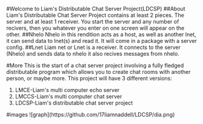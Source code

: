 #Welcome to Liam's Distributable Chat Server Project(LDCSP)
##About
Liam's Distributable Chat Server Project contains at least 2 pieces. The server and at least 1 receiver.  You start the server and any number of recivers, then you whatever you enter on one screen will appear on the other. 
##Nhelo
Nhelo in this rendition acts as a host, as well as another lnet, it can send data to lnet(s) and read it. It will come in a package with a server config. 
##Lnet
Liam net or Lnet is a receiver. It connects to the server (Nhelo) and sends data to nhelo it also recives messages from nhelo. 

#More
This is the start of a chat server project involving a fully fledged distributable program which allows you to create chat rooms with another person, or maybe more. This project will have 3 different versions:
<ol>
<li>LMCE-Liam's multi computer echo server</li>
<li>LMCCS-Liam's multi computer chat server</li>
<li>LDCSP-Liam's distributable chat server project</li>
</ol>
#images
![graph](https://github.com/17liamnaddell/LDCSP/dia.png)
